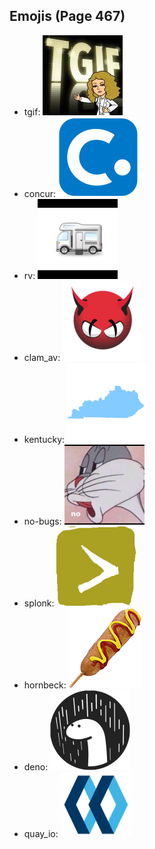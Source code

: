 
## Emojis (Page 467)

* tgif: ![tgif](output/tgif.jpg)
* concur: ![concur](output/concur.png)
* rv: ![rv](output/rv.jpg)
* clam_av: ![clam_av](output/clam_av.png)
* kentucky: ![kentucky](output/kentucky.png)
* no-bugs: ![no-bugs](output/no-bugs.jpg)
* splonk: ![splonk](output/splonk.png)
* hornbeck: ![hornbeck](output/hornbeck.png)
* deno: ![deno](output/deno.png)
* quay_io: ![quay_io](output/quay_io.png)

